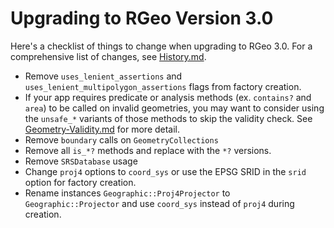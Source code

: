 # Upgrading to RGeo Version 3.0

Here's a checklist of things to change when upgrading to RGeo 3.0. For a comprehensive list of changes, see [History.md](../History.md).

* Remove `uses_lenient_assertions` and `uses_lenient_multipolygon_assertions` flags from factory creation.
* If your app requires predicate or analysis methods (ex. `contains?` and `area`) to be called on invalid geometries, you may want to consider using the `unsafe_*` variants of those methods to skip the validity check. See [Geometry-Validity.md](Geometry-Validity.md) for more detail.
* Remove `boundary` calls on `GeometryCollections`
* Remove all `is_*?` methods and replace with the `*?` versions.
* Remove `SRSDatabase` usage
* Change `proj4` options to `coord_sys` or use the EPSG SRID in the `srid` option for factory creation.
* Rename instances `Geographic::Proj4Projector` to `Geographic::Projector` and use `coord_sys` instead of `proj4` during creation.